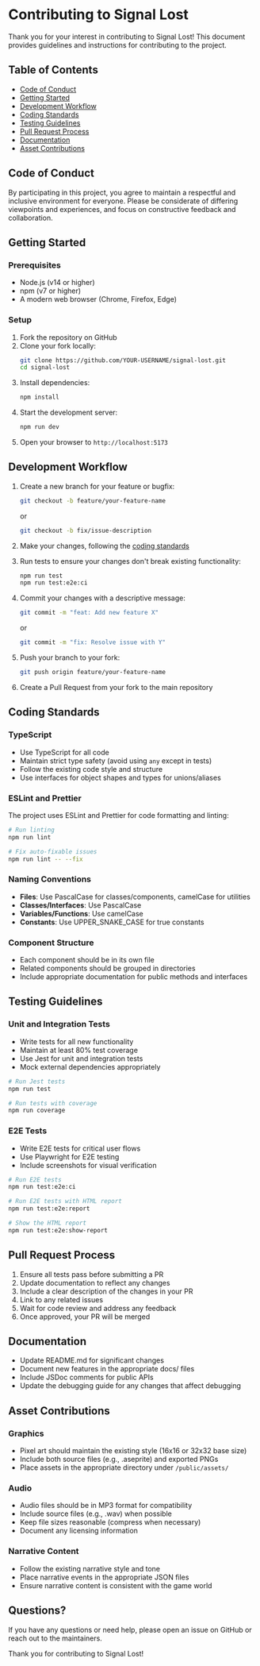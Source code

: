 # Contributing to Signal Lost

Thank you for your interest in contributing to Signal Lost! This document provides guidelines and instructions for contributing to the project.

## Table of Contents

- [Code of Conduct](#code-of-conduct)
- [Getting Started](#getting-started)
- [Development Workflow](#development-workflow)
- [Coding Standards](#coding-standards)
- [Testing Guidelines](#testing-guidelines)
- [Pull Request Process](#pull-request-process)
- [Documentation](#documentation)
- [Asset Contributions](#asset-contributions)

## Code of Conduct

By participating in this project, you agree to maintain a respectful and inclusive environment for everyone. Please be considerate of differing viewpoints and experiences, and focus on constructive feedback and collaboration.

## Getting Started

### Prerequisites

- Node.js (v14 or higher)
- npm (v7 or higher)
- A modern web browser (Chrome, Firefox, Edge)

### Setup

1. Fork the repository on GitHub
2. Clone your fork locally:
   ```bash
   git clone https://github.com/YOUR-USERNAME/signal-lost.git
   cd signal-lost
   ```
3. Install dependencies:
   ```bash
   npm install
   ```
4. Start the development server:
   ```bash
   npm run dev
   ```
5. Open your browser to `http://localhost:5173`

## Development Workflow

1. Create a new branch for your feature or bugfix:

   ```bash
   git checkout -b feature/your-feature-name
   ```

   or

   ```bash
   git checkout -b fix/issue-description
   ```

2. Make your changes, following the [coding standards](#coding-standards)

3. Run tests to ensure your changes don't break existing functionality:

   ```bash
   npm run test
   npm run test:e2e:ci
   ```

4. Commit your changes with a descriptive message:

   ```bash
   git commit -m "feat: Add new feature X"
   ```

   or

   ```bash
   git commit -m "fix: Resolve issue with Y"
   ```

5. Push your branch to your fork:

   ```bash
   git push origin feature/your-feature-name
   ```

6. Create a Pull Request from your fork to the main repository

## Coding Standards

### TypeScript

- Use TypeScript for all code
- Maintain strict type safety (avoid using `any` except in tests)
- Follow the existing code style and structure
- Use interfaces for object shapes and types for unions/aliases

### ESLint and Prettier

The project uses ESLint and Prettier for code formatting and linting:

```bash
# Run linting
npm run lint

# Fix auto-fixable issues
npm run lint -- --fix
```

### Naming Conventions

- **Files**: Use PascalCase for classes/components, camelCase for utilities
- **Classes/Interfaces**: Use PascalCase
- **Variables/Functions**: Use camelCase
- **Constants**: Use UPPER_SNAKE_CASE for true constants

### Component Structure

- Each component should be in its own file
- Related components should be grouped in directories
- Include appropriate documentation for public methods and interfaces

## Testing Guidelines

### Unit and Integration Tests

- Write tests for all new functionality
- Maintain at least 80% test coverage
- Use Jest for unit and integration tests
- Mock external dependencies appropriately

```bash
# Run Jest tests
npm run test

# Run tests with coverage
npm run coverage
```

### E2E Tests

- Write E2E tests for critical user flows
- Use Playwright for E2E testing
- Include screenshots for visual verification

```bash
# Run E2E tests
npm run test:e2e:ci

# Run E2E tests with HTML report
npm run test:e2e:report

# Show the HTML report
npm run test:e2e:show-report
```

## Pull Request Process

1. Ensure all tests pass before submitting a PR
2. Update documentation to reflect any changes
3. Include a clear description of the changes in your PR
4. Link to any related issues
5. Wait for code review and address any feedback
6. Once approved, your PR will be merged

## Documentation

- Update README.md for significant changes
- Document new features in the appropriate docs/ files
- Include JSDoc comments for public APIs
- Update the debugging guide for any changes that affect debugging

## Asset Contributions

### Graphics

- Pixel art should maintain the existing style (16x16 or 32x32 base size)
- Include both source files (e.g., .aseprite) and exported PNGs
- Place assets in the appropriate directory under `/public/assets/`

### Audio

- Audio files should be in MP3 format for compatibility
- Include source files (e.g., .wav) when possible
- Keep file sizes reasonable (compress when necessary)
- Document any licensing information

### Narrative Content

- Follow the existing narrative style and tone
- Place narrative events in the appropriate JSON files
- Ensure narrative content is consistent with the game world

## Questions?

If you have any questions or need help, please open an issue on GitHub or reach out to the maintainers.

Thank you for contributing to Signal Lost!
